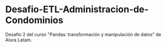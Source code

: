 # Desafio-ETL-Administracion-de-Condominios
Desafío 2 del curso "Pandas: transformación y manipulación de datos" de Alura Latam.

